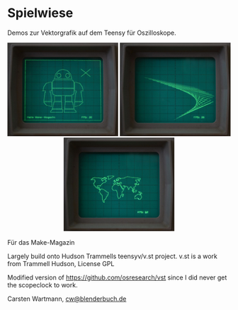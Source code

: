 # Spielwiese

Demos zur Vektorgrafik auf dem Teensy für Oszilloskope.

<p align="center">
  <img src="https://github.com/callimero/Spielwiese/blob/master/Bilder/MakeyDemo.jpg?raw=true" width="250"/>
  <img src="https://github.com/callimero/Spielwiese/blob/master/Bilder/Sparks.jpg?raw=true" width="250"/>
  <img src="https://github.com/callimero/Spielwiese/blob/master/Bilder/World.jpg?raw=true" width="250"/>
</p>

Für das Make-Magazin



Largely build onto Hudson Trammells teensyv/v.st project. v.st is a work from Trammell Hudson, License GPL


Modified version of https://github.com/osresearch/vst since I did never get the scopeclock to work.



Carsten Wartmann, cw@blenderbuch.de
